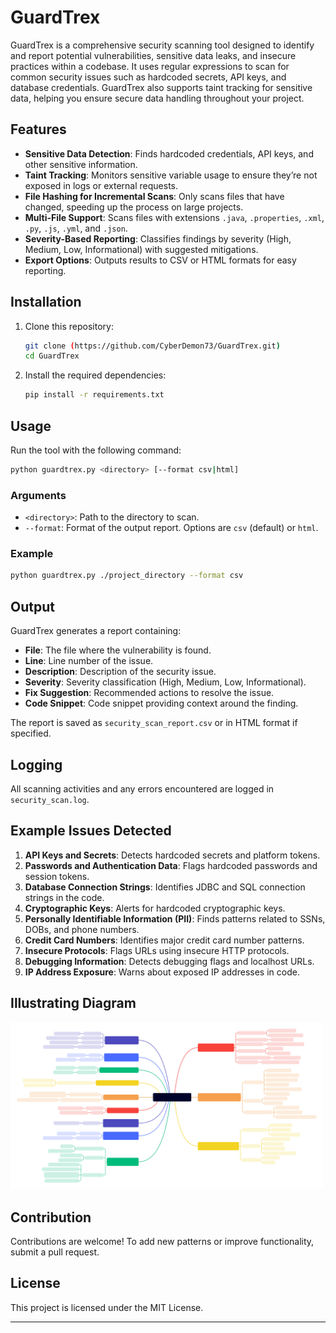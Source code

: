 # GuardTrex

GuardTrex is a comprehensive security scanning tool designed to identify and report potential vulnerabilities, sensitive data leaks, and insecure practices within a codebase. It uses regular expressions to scan for common security issues such as hardcoded secrets, API keys, and database credentials. GuardTrex also supports taint tracking for sensitive data, helping you ensure secure data handling throughout your project.

## Features

- **Sensitive Data Detection**: Finds hardcoded credentials, API keys, and other sensitive information.
- **Taint Tracking**: Monitors sensitive variable usage to ensure they’re not exposed in logs or external requests.
- **File Hashing for Incremental Scans**: Only scans files that have changed, speeding up the process on large projects.
- **Multi-File Support**: Scans files with extensions `.java`, `.properties`, `.xml`, `.py`, `.js`, `.yml`, and `.json`.
- **Severity-Based Reporting**: Classifies findings by severity (High, Medium, Low, Informational) with suggested mitigations.
- **Export Options**: Outputs results to CSV or HTML formats for easy reporting.

## Installation

1. Clone this repository:
   ```bash
   git clone (https://github.com/CyberDemon73/GuardTrex.git)
   cd GuardTrex
   ```

2. Install the required dependencies:
   ```bash
   pip install -r requirements.txt
   ```

## Usage

Run the tool with the following command:
```bash
python guardtrex.py <directory> [--format csv|html]
```

### Arguments

- `<directory>`: Path to the directory to scan.
- `--format`: Format of the output report. Options are `csv` (default) or `html`.

### Example

```bash
python guardtrex.py ./project_directory --format csv
```

## Output

GuardTrex generates a report containing:

- **File**: The file where the vulnerability is found.
- **Line**: Line number of the issue.
- **Description**: Description of the security issue.
- **Severity**: Severity classification (High, Medium, Low, Informational).
- **Fix Suggestion**: Recommended actions to resolve the issue.
- **Code Snippet**: Code snippet providing context around the finding.

The report is saved as `security_scan_report.csv` or in HTML format if specified.

## Logging

All scanning activities and any errors encountered are logged in `security_scan.log`.

## Example Issues Detected

1. **API Keys and Secrets**: Detects hardcoded secrets and platform tokens.
2. **Passwords and Authentication Data**: Flags hardcoded passwords and session tokens.
3. **Database Connection Strings**: Identifies JDBC and SQL connection strings in the code.
4. **Cryptographic Keys**: Alerts for hardcoded cryptographic keys.
5. **Personally Identifiable Information (PII)**: Finds patterns related to SSNs, DOBs, and phone numbers.
6. **Credit Card Numbers**: Identifies major credit card number patterns.
7. **Insecure Protocols**: Flags URLs using insecure HTTP protocols.
8. **Debugging Information**: Detects debugging flags and localhost URLs.
9. **IP Address Exposure**: Warns about exposed IP addresses in code.

## Illustrating Diagram

<img src="https://raw.githubusercontent.com/CyberDemon73/GuardTrex/main/Diagram.svg" alt="Diagram" width="500">

## Contribution

Contributions are welcome! To add new patterns or improve functionality, submit a pull request.

## License

This project is licensed under the MIT License.

---
